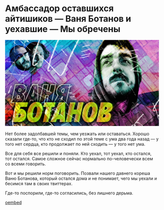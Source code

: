 # Амбассадор оставшихся айтишиков — Ваня Ботанов и уехавшие — Мы обречены

![preview](./preview.jpg)

Нет более задолбавшей темы, чем уезжать или оставаться. Хорошо сказали где-то, что кто не сходил по этой теме с ума два года назад — у того нет сердца, кто продолжает по ней сходить — у того нет ума.

Все для себя все решили и поняли. Кто уехал, тот уехал, кто остался, тот остался. Самое сложное сейчас нормально по-человечески всем со всеми говорить. 

Вот и мы решили норм поговорить. Позвали нашего давнего кореша Ваню Ботанова, который остался дома и не понимает, чего мы уехали и бесимся там в своих твиттерах.

Где-то поспорили, где-то согласились, без лишнего дерьма.

[oembed](https://www.youtube.com/watch?v=PpiKsgsYZCY)